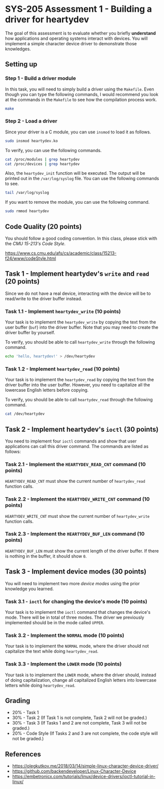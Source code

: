 # SYS-205 Assessment 1 - Building a driver for heartydev
The goal of this assessment is to evaluate whether you briefly **understand** how applications and operating systems interact with devices. You will implement a simple character device driver to demonstrate those knowledges.

## Setting up

### Step 1 - Build a driver module
In this task, you will need to simply build a driver using the `Makefile`. Even though you can type the following commands, I would recommend you look at the commands in the `Makefile` to see how the compilation process work.

```sh
make
```

### Step 2 - Load a driver
Since your driver is a C module, you can use `insmod` to load it as follows.

```sh
sudo insmod heartydev.ko
```

To verify, you can use the following commands.

```sh
cat /proc/modules | grep heartydev
cat /proc/devices | grep heartydev
```

Also, the `heartydev_init` function will be executed. The output will be printed out in the `/var/log/syslog` file. You can use the following commands to see.

```sh
tail /var/log/syslog
```

If you want to remove the module, you can use the following command.

```sh
sudo rmmod heartydev
```

## Code Quality (20 points)
You should follow a good coding convention. In this class, please stick with the *CMU 15-213's Code Style*.

https://www.cs.cmu.edu/afs/cs/academic/class/15213-f24/www/codeStyle.html

## Task 1 - Implement heartydev's `write` and `read` (20 points)
Since we do not have a real device, interacting with the device will be to read/write to the driver buffer instead.

### Task 1.1 - Implement `heartydev_write` (10 points)
Your task is to implement the `heartydev_write` by copying the text from the user buffer (`buf`) into the driver buffer. Note that you may need to create the driver buffer by yourself.

To verify, you should be able to call `heartydev_write` through the following command.

```sh
echo 'hello, heartydev!' > /dev/heartydev
```

### Task 1.2 - Implement `heartydev_read` (10 points)
Your task is to implement the `heartydev_read` by copying the text from the driver buffer into the user buffer. However, you need to capitalize all the lowercase English letters before copying.

To verify, you should be able to call `heartydev_read` through the following command.

```sh
cat /dev/heartydev
```

## Task 2 - Implement heartydev's `ioctl` (30 points)
You need to implement four `ioctl` commands and show that user applications can call this driver command. The commands are listed as follows:

### Task 2.1 - Implement the `HEARTYDEV_READ_CNT` command (10 points)
`HEARTYDEV_READ_CNT` must show the current number of `heartydev_read` function calls.

### Task 2.2 - Implement the `HEARTYDEV_WRITE_CNT` command (10 points)
`HEARTYDEV_WRITE_CNT` must show the current number of `heartydev_write` function calls.

### Task 2.3 - Implement the `HEARTYDEV_BUF_LEN` command (10 points)
`HEARTYDEV_BUF_LEN` must show the current length of the driver buffer. If there is nothing in the buffer, it should show `0`.

## Task 3 - Implement device modes (30 points)
You will need to implement two more *device modes* using the prior knowledge you learned.

### Task 3.1 - `ioctl` for changing the device's mode (10 points)
Your task is to implement the `ioctl` command that changes the device's mode. There will be in total of three modes. The driver we previously implemented should be in the mode called `UPPER`.

### Task 3.2 - Implement the `NORMAL` mode (10 points)
Your task is to implement the `NORMAL` mode, where the driver should not capitalize the text while doing `heartydev_read`.

### Task 3.3 - Implement the `LOWER` mode (10 points)
Your task is to implement the `LOWER` mode, where the driver should, instead of doing capitalization, change all capitalized English letters into lowercase letters while doing `heartydev_read`.

## Grading
- 20% - Task 1 
- 30% - Task 2 (If Task 1 is not complete, Task 2 will not be graded.)
- 30% - Task 3 (If Tasks 1 and 2 are not complete, Task 3 will not be graded.)
- 20% - Code Style (If Tasks 2 and 3 are not complete, the code style will not be graded.)

## References
- https://olegkutkov.me/2018/03/14/simple-linux-character-device-driver/
- https://github.com/backendeveloper/Linux-Character-Device
- https://embetronicx.com/tutorials/linux/device-drivers/ioctl-tutorial-in-linux/